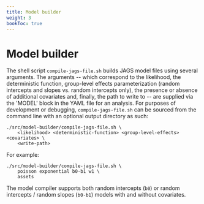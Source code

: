 ```yaml
---
title: Model builder
weight: 3
bookToc: true
---
```


# Model builder

The shell script `compile-jags-file.sh` builds JAGS model files using several
arguments. The arguments -- which correspond to the likelihood, the
deterministic function, group-level effects parameterization (random intercepts
and slopes vs. random intercepts only), the presence or absence of additional
covariates and, finally, the path to write to -- are supplied via the
'MODEL' block in the YAML file for an analysis. For purposes of development or
debugging, `compile-jags-file.sh` can be sourced from the command line with an
optional output directory as such:
```
./src/model-builder/compile-jags-file.sh \
    <likelihood> <deterministic-function> <group-level-effects> <covariates> \
    <write-path>
```
For example:
```
./src/model-builder/compile-jags-file.sh \
    poisson exponential b0-b1 w1 \
    assets
```

The model compiler supports both random intercepts (`b0`) or random intercepts / random slopes (`b0-b1`) models with and without covariates.
